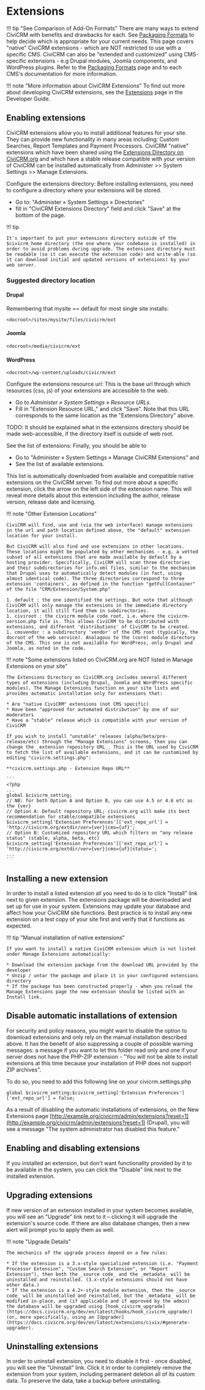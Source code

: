 # Extensions

!!! tip "See Comparison of Add-On Formats"
    There are many ways to extend CiviCRM with benefits and drawbacks for each. See [Packaging Formats](https://docs.civicrm.org/dev/en/latest/extensions/packaging/) to help decide which is appropriate for your current needs. This page covers "native" CiviCRM extensions - which are NOT restricted to use with a specific CMS. CiviCRM can also be "extended and customized" using CMS-specific extensions - e.g Drupal modules, Joomla components, and WordPress plugins. Refer to the [Packaging Formats](https://docs.civicrm.org/dev/en/latest/extensions/packaging/) page and to each CMS's documentation for more information.

!!! note "More information about CiviCRM Extensions"
    To find out more about developing CiviCRM extensions, see the [Extensions](https://docs.civicrm.org/dev/en/latest/extensions/) page in the Developer Guide.

## Enabling extensions

CiviCRM extensions allow you to install additional features for your site. They can provide new functionality in many areas including: Custom Searches, Report Templates and Payment Processors. CiviCRM "native" extensions which have been shared using the [Extensions Directory on CiviCRM.org](http://civicrm.org/extensions) and which have a stable release compatible with your version of CiviCRM can be installed automatically from Administer >> System Settings >> Manage Extensions.

Configure the extensions directory:
 Before installing extensions, you need to configure a directory where your extensions will be stored.

* Go to: "Administer » System Settings » Directories"
* fill in "CiviCRM Extensions Directory" field and click "Save" at the bottom of the page.

!!! tip

    It's important to put your extensions directory outside of the $civicrm_home directory (the one where your codebase is installed) in order to avoid problems during upgrade. The extensions directory must be readable (so it can execute the extension code) and write-able (so it can download initial and updated versions of extensions) by your web server.


### Suggested directory location

#### Drupal

Remembering that mysite == default for most single site installs:

`<docroot>/sites/mysite/files/civicrm/ext`

#### Joomla

`<docroot>/media/civicrm/ext`

#### WordPress

`<docroot>/wp-content/uploads/civicrm/ext`


Configure the extensions resource url:
 This is the base url through which resources (css, js) of your extensions are accessible to the web.

* Go to *Administer » System Settings » Resource URLs*.
* Fill in "<label for="extensionsURL">Extension Resource URL</label>," and click "Save".
 Note that this URL corresponds to the same location as the "Extensions Directory" above.

TODO: It should be explained what in the extensions directory should be made web-accessible, if the directory itself is outside of web root.

See the list of extensions:
 Finally, you should be able to

* Go to "Administer » System Settings » Manage CiviCRM Extensions" and
* See the list of available extensions.

This list is automatically downloaded from available and compatible native extensions on the CiviCRM server. To find out more about a specific extension, click the arrow on the left side of the extension name. This will reveal more details about this extension including the author, release version, release date and licensing.

!!! note "Other Extension Locations"

    CiviCRM will find, use and (via the web interface) manage extensions in the url and path location defined above, the "default" extension location for your install.

    But CiviCRM will also find and use extensions in other locations. These locations might be populated by other mechanisms - e.g. a vetted subset of all extensions that are made available by default by a hosting provider. Specifically, CiviCRM will scan three directories and their subdirectories for info.xml files, similar to the mechanism that Drupal uses to automatically detect modules (in fact, using almost identical code). The three directories correspond to three extension 'containers', as defined in the function "getFullContainer" of the file "CRM/Extension/System.php"

    1. default : the one identified the settings. But note that although CiviCRM will only manage the extensions in the immediate directory location, it will still find them in subdirectories.
    1. civiroot : the civicrm module code root, i.e. where the civicrm-version.php file is. This allows CiviCRM to be distributed with extensions, and different 'distributions' of CiviCRM to be created.
    1. cmsvendor : a subdirectory 'vendor' of the CMS root (typically, the docroot of the web service). Analagous to the (core) module directory of the CMS. This one is not available for WordPress, only Drupal and Joomla, as noted in the code.

!!! note "Some extensions listed on CIviCRM.org are NOT listed in Manage Extensions on your site"

    The Extensions Directory on CiviCRM.org includes several different types of extensions (including Drupal, Joomla and WordPress specific modules). The Manage Extensions function on your site lists and provides automatic installation only for extensions that:

    * Are "native CiviCRM" extensions (not CMS specific)
    * Have been "approved for automated distribution" by one of our moderators
    * Have a "stable" release which is compatible with your version of CiviCRM

    If you wish to install "unstable" releases (alpha/beta/pre-release/etc) through the "Manage Extensions" screens, then you can change the _extension repository URL_. This is the URL used by CiviCRM to fetch the list of available extensions, and it can be customized by editing "civicrm.settings.php":

    **civicrm.settings.php - Extension Repo URL**

    ```
    <?php
    ...
    global $civicrm_setting;
    // NB: for both Option A and Option B, you can use 4.5 or 4.6 etc as the {ver}
    // Option A: Default repository URL; civicrm.org will make its best recommendation for stable/compatible extensions
    $civicrm_setting['Extension Preferences']['ext_repo_url'] = 'http://civicrm.org/extdir/ver={ver}|cms={uf}';
    // Option B: Customized repository URL which filters on "any release status" (stable, alpha, beta, etc)
    $civicrm_setting['Extension Preferences']['ext_repo_url'] = 'http://civicrm.org/extdir/ver={ver}|cms={uf}|status=';
    ...
    ```


## Installing a new extension

In order to install a listed extension all you need to do is to click "Install" link next to given extension. The extensions package will be downloaded and set up for use in your system. Extensions may update your database and affect how your CiviCRM site functions. Best practice is to install any new extension on a test copy of your site first and verify that it functions as expected.

!!! tip "Manual installation of native extensions"

    If you want to install a native CiviCRM extension which is not listed under Manage Extensions automatically:

    * Download the extension package from the download URL provided by the developer
    * Unzip / untar the package and place it in your configured extensions directory
    * If the package has been constructed properly - when you reload the Manage Extensions page the new extension should be listed with an Install link.

## Disable automatic installations of extension

For security and policy reasons, you might want to disable the option to download extensions and only rely on the manual installation described above. It has the benefit of also suppressing a couple of possible warning messages: a message if you want to let this folder read only and one if your server does not have the PHP-ZIP extension - "You will not be able to install extensions at this time because your installation of PHP does not support ZIP archives".

To do so, you need to add this following line on your civicrm.settings.php

```
global $civicrm_setting;$civicrm_setting['Extension Preferences']['ext_repo_url'] = false;
```

As a result of disabling the automatic installations of extensions, on the New Extensions page [http://example.org/civicrm/admin/extensions?reset=1](http://example.org/civicrm/admin/extensions?reset=1) (Drupal), you will see a message "The system administrator has disabled this feature."

## Enabling and disabling extensions

If you installed an extension, but don't want functionality provided by it to be available in the system, you can click the "Disable" link next to the installed extension.

## Upgrading extensions

If new version of an extension installed in your system becomes available, you will see an "Upgrade" link next to it – clicking it will upgrade the extension's source code. If there are also database changes, then a new alert will prompt you to apply them as well.

!!! note "Upgrade Details"

    The mechanics of the upgrade process depend on a few rules:

    * If the extension is a 3.x-style specialized extension (i.e. "Payment Processor Extension", "Custom Search Extension", or "Report Extension"), then both the _source code_ and the _metadata_ will be uninstalled and reinstalled. (3.x-style extensions should not have other data.)
    * If the extension is a 4.2+-style module extension, then the _source code_ will be uninstalled and reinstalled, but the _metadata_ will be modified in-place, and (if applicable and if approved by the admin) the database will be upgraded using [hook_civicrm_upgrade](https://docs.civicrm.org/dev/en/latest/hooks/hook_civicrm_upgrade/) (or, more specifically, using an [Upgrader](https://docs.civicrm.org/dev/en/latest/extensions/civix/#generate-upgrader).

## Uninstalling extensions

In order to uninstall extension, you need to disable it first - once disabled, you will see the "Uninstall" link. Click it in order to completely remove the extension from your system, including permanent deletion all of its custom data. To preserve the data, take a backup before uninstalling.
